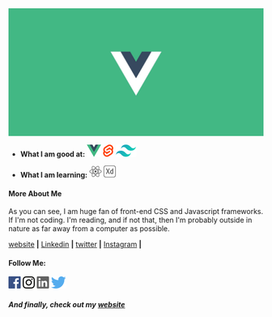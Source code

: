 <img src="https://github.com/GillyRabutTsurwa/GillyRabutTsurwa/blob/master/VueBanner.jpg">

- **What I am good at:** [<img src="vue.svg">][vue] [<img src="https://github.com/GillyRabutTsurwa/GillyRabutTsurwa/blob/master/svelte.svg">][svelte] [<img src="https://github.com/GillyRabutTsurwa/GillyRabutTsurwa/blob/master/tailwind.svg">][tailwind]

- **What I am learning:** [<img src="react.svg">][react] <img src="https://github.com/GillyRabutTsurwa/GillyRabutTsurwa/blob/master/adobexd.svg">

#### More About Me

As you can see, I am huge fan of front-end CSS and Javascript frameworks. If I'm not coding. I'm reading, and if not that, then I'm probably outside in nature as far away from a computer as possible. 


[website][website] **|** 
[Linkedin][linkedin] **|**
[twitter][twitter] **|** 
[Instagram][instagram] **|** 

#### Follow Me: 
  <img src="https://github.com/GillyRabutTsurwa/GillyRabutTsurwa/blob/master/facebook.svg"> <img src="https://github.com/GillyRabutTsurwa/GillyRabutTsurwa/blob/master/instagram.svg"> <img src="https://github.com/GillyRabutTsurwa/GillyRabutTsurwa/blob/master/linkedin.svg"> <img src="https://github.com/GillyRabutTsurwa/GillyRabutTsurwa/blob/master/twitter.svg">


[vue]: https://vuejs.org/
[svelte]: https://svelte.dev
[tailwind]: https://tailwindcss.com
[react]: https://reactjs.org/
[website]: https://portfolio-gilbertrabuttsurwa.netlify.app/
[twitter]: https://twitter.com/GTsurwa
[instagram]: https://www.instagram.com/rabuttsurwa96/
[linkedin]: https://www.linkedin.com/in/gilberttsurwa/

##### And finally, check out my [website][website]
 
